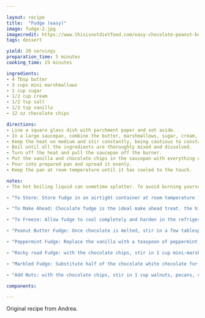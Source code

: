 ```yaml
---

layout: recipe
title:  "Fudge (easy)"
image: fudge-2.jpg
imagecredit: https://www.thisisnotdietfood.com/easy-chocolate-peanut-butter-fudge/
tags: dessert

yield: 20 servings
preparation_time: 5 minutes
cooking_time: 25 minutes

ingredients:
- 4 Tbsp butter
- 3 cups mini marshmallows
- 1 cup sugar
- 1/2 cup cream
- 1/2 tsp salt
- 1/2 tsp vanilla
- 12 oz chocolate chips

directions:
- Line a square glass dish with parchment paper and set aside.
- In a large saucepan, combine the butter, marshmallows, sugar, cream, and salt. Cook over medium heat, stirring frequently until the mixture comes to a boil.
- Keep the heat on medium and stir constantly, being cautious to constantly scrape down the sides of the pan and along the bottom of the pan as you stir (this will help the sugar dissolve and not be grainy, and keep anything from burning to the bottom or sides of the pan.) 
- Boil until all the ingredients are thoroughly mixed and dissolved.
- Turn off the heat and pull the saucepan off the burner. 
- Put the vanilla and chocolate chips in the saucepan with everything else and gently combine everything until melted and smooth.
- Pour into prepared pan and spread it evenly.
- Keep the pan at room temperature until it has cooled to the touch.

notes:
- The hot boiling liquid can sometime splatter. To avoid burning yourself, wear kitchen gloves or an oven mit.

- "To Store: Store fudge in an airtight container at room temperature for 2 weeks or in the refrigerator for about a month."

- "To Make Ahead: Chocolate fudge is the ideal make ahead treat. the high amount of sugar and fat in this recipe help act as a preservative, allowing fudge to be made ahead and stored for several weeks."

- "To Freeze: Allow fudge to cool completely and harden in the refrigerator. Then cut it into cubes (or leave it as a block) and wrap it tightly in plastic wrap and tinfoil. Freeze fudge for up to 3 months."

- "Peanut Butter Fudge: Once chocolate is melted, stir in a few tablespoons of peanut butter until smooth."

- "Peppermint Fudge: Replace the vanilla with a teaspoon of peppermint extract."

- "Rocky road Fudge: with the chocolate chips, stir in 1 cup mini-marshmallows and a handful of your favorite nuts."

- "Marbled Fudge: Substitute half of the chocolate white chocolate for some of the chocolate chips and stir less."

- "Add Nuts: with the chocolate chips, stir in 1 cup walnuts, pecans, or your favorite kind of nuts."

components:

---
```


Original recipe from Andrea.